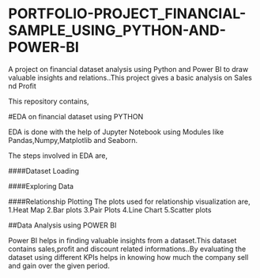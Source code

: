 # PORTFOLIO-PROJECT_FINANCIAL-SAMPLE_USING_PYTHON-AND-POWER-BI
A project on financial dataset analysis using Python and Power BI to draw valuable insights and relations..This project gives a basic analysis on Sales nd Profit

This repository contains,

#EDA on financial dataset using PYTHON

EDA is done with the help of Jupyter Notebook using Modules like Pandas,Numpy,Matplotlib and Seaborn.

The steps involved in EDA are,

####Dataset Loading

####Exploring Data

####Relationship Plotting
    The plots used for relationship visualization are,
    1.Heat Map
    2.Bar plots
    3.Pair Plots
    4.Line Chart
    5.Scatter plots 

    
##Data Analysis using POWER BI

Power BI helps in finding valuable insights from a dataset.This dataset contains sales,profit and discount related informations..By evaluating the dataset using different KPIs helps in knowing how much the company sell and gain over the given period.
